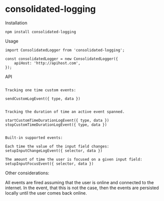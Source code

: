 # consolidated-logging

Installation
```
npm install consolidated-logging
```

Usage

```
import ConsolidatedLogger from 'consolidated-logging';

const consolidatedLogger = new ConsolidatedLogger({
    apiHost: 'http://apihost.com',
});

```

API
````

Tracking one time custom events:

sendCustomLogEvent({ type, data })


Tracking the duration of time an active event spanned.

startCustomTimeDurationLogEvent({ type, data })
stopCustomTimeDurationLogEvent({ type, data })


Built-in supported events:

Each time the value of the input field changes:
setupInputChangeLogEvent({ selector, data })

The amount of time the user is focused on a given input field:
setupInputFocusEvent({ selector, data })
````

Other considerations:

All events are fired assuming that the user is online and connected to the internet. In the event,
that this is not the case, then the events are persisted locally until the user comes back online.

